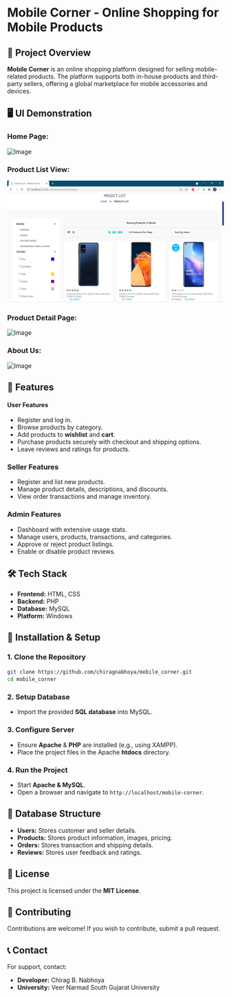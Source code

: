 # Mobile Corner - Online Shopping for Mobile Products

## 📌 Project Overview
**Mobile Corner** is an online shopping platform designed for selling mobile-related products. The platform supports both in-house products and third-party sellers, offering a global marketplace for mobile accessories and devices.

## 🖥️ UI Demonstration
### Home Page:
![Image](https://github.com/user-attachments/assets/f44f0747-4124-46e3-92d4-fb7393d445e6)

### Product List View:
![Image](https://raw.githubusercontent.com/chiragnabhoya/mobile_corner/refs/heads/main/image.png)

### Product Detail Page:
![Image](https://github.com/user-attachments/assets/d051702e-06e3-421f-9343-e6de7cc746c9)

### About Us:
![Image](https://github.com/user-attachments/assets/31ed62d9-29a5-4522-888b-5db273c92332)

## 🚀 Features
#### User Features
- Register and log in.
- Browse products by category.
- Add products to **wishlist** and **cart**.
- Purchase products securely with checkout and shipping options.
- Leave reviews and ratings for products.

### Seller Features
- Register and list new products.
- Manage product details, descriptions, and discounts.
- View order transactions and manage inventory.

### Admin Features
- Dashboard with extensive usage stats.
- Manage users, products, transactions, and categories.
- Approve or reject product listings.
- Enable or disable product reviews.

## 🛠 Tech Stack
- **Frontend:** HTML, CSS
- **Backend:** PHP
- **Database:** MySQL
- **Platform:** Windows

## 🔧 Installation & Setup
### 1. Clone the Repository
```bash
git clone https://github.com/chiragnabhoya/mobile_corner.git
cd mobile_corner
```

### 2. Setup Database
- Import the provided **SQL database** into MySQL.

### 3. Configure Server
- Ensure **Apache** & **PHP** are installed (e.g., using XAMPP).
- Place the project files in the Apache **htdocs** directory.

### 4. Run the Project
- Start **Apache & MySQL**.
- Open a browser and navigate to `http://localhost/mobile-corner`.

## 📄 Database Structure
- **Users:** Stores customer and seller details.
- **Products:** Stores product information, images, pricing.
- **Orders:** Stores transaction and shipping details.
- **Reviews:** Stores user feedback and ratings.

## 📜 License
This project is licensed under the **MIT License**.

## 🤝 Contributing
Contributions are welcome! If you wish to contribute, submit a pull request.

## 📞 Contact
For support, contact:
- **Developer:** Chirag B. Nabhoya
- **University:** Veer Narmad South Gujarat University
